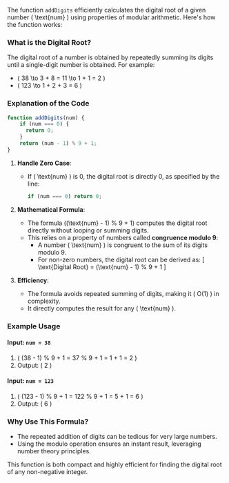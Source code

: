 The function `addDigits` efficiently calculates the digital root of a given number \( \text{num} \) using properties of modular arithmetic. Here's how the function works:

### **What is the Digital Root?**
The digital root of a number is obtained by repeatedly summing its digits until a single-digit number is obtained. For example:
- \( 38 \to 3 + 8 = 11 \to 1 + 1 = 2 \)
- \( 123 \to 1 + 2 + 3 = 6 \)

### **Explanation of the Code**
```javascript
function addDigits(num) {
    if (num === 0) {
      return 0;
    }
    return (num - 1) % 9 + 1;
}
```

1. **Handle Zero Case**:
   - If \( \text{num} \) is 0, the digital root is directly 0, as specified by the line:
     ```javascript
     if (num === 0) return 0;
     ```

2. **Mathematical Formula**:
   - The formula \((\text{num} - 1) \% 9 + 1\) computes the digital root directly without looping or summing digits.
   - This relies on a property of numbers called **congruence modulo 9**:
     - A number \( \text{num} \) is congruent to the sum of its digits modulo 9.
     - For non-zero numbers, the digital root can be derived as:
       \[
       \text{Digital Root} = (\text{num} - 1) \% 9 + 1
       \]

3. **Efficiency**:
   - The formula avoids repeated summing of digits, making it \( O(1) \) in complexity.
   - It directly computes the result for any \( \text{num} \).

### **Example Usage**

#### Input: `num = 38`
1. \( (38 - 1) \% 9 + 1 = 37 \% 9 + 1 = 1 + 1 = 2 \)
2. Output: \( 2 \)

#### Input: `num = 123`
1. \( (123 - 1) \% 9 + 1 = 122 \% 9 + 1 = 5 + 1 = 6 \)
2. Output: \( 6 \)

### **Why Use This Formula?**
- The repeated addition of digits can be tedious for very large numbers.
- Using the modulo operation ensures an instant result, leveraging number theory principles.

This function is both compact and highly efficient for finding the digital root of any non-negative integer.